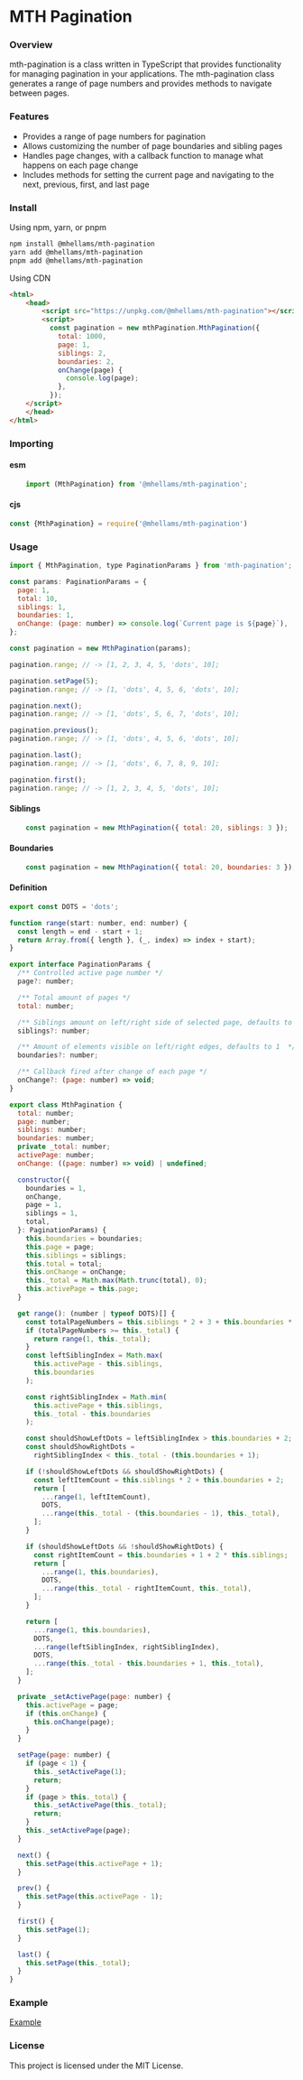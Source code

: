 # MTH Pagination

### Overview
mth-pagination is a class written in TypeScript that provides functionality for managing pagination in your applications. The mth-pagination class generates a range of page numbers and provides methods to navigate between pages.

### Features
- Provides a range of page numbers for pagination
- Allows customizing the number of page boundaries and sibling pages
- Handles page changes, with a callback function to manage what happens on each page change
- Includes methods for setting the current page and navigating to the next, previous, first, and last page

### Install

Using npm, yarn, or pnpm

```bash
npm install @mhellams/mth-pagination
yarn add @mhellams/mth-pagination
pnpm add @mhellams/mth-pagination
```
Using CDN

```html
<html>
	<head>
		<script src="https://unpkg.com/@mhellams/mth-pagination"></script>
		<script>
		  const pagination = new mthPagination.MthPagination({
			total: 1000,
			page: 1,
			siblings: 2,
			boundaries: 2,
			onChange(page) {
			  console.log(page);
			},
		  });
    </script>
	</head>
</html>
```
### Importing

#### esm

```javascript
	import (MthPagination} from '@mhellams/mth-pagination';
```
#### cjs
```javascript
const {MthPagination} = require('@mhellams/mth-pagination')
```

### Usage
```javascript
import { MthPagination, type PaginationParams } from 'mth-pagination';

const params: PaginationParams = {
  page: 1,
  total: 10,
  siblings: 1,
  boundaries: 1,
  onChange: (page: number) => console.log(`Current page is ${page}`),
};

const pagination = new MthPagination(params);

pagination.range; // -> [1, 2, 3, 4, 5, 'dots', 10];

pagination.setPage(5);
pagination.range; // -> [1, 'dots', 4, 5, 6, 'dots', 10];

pagination.next();
pagination.range; // -> [1, 'dots', 5, 6, 7, 'dots', 10];

pagination.previous();
pagination.range; // -> [1, 'dots', 4, 5, 6, 'dots', 10];

pagination.last();
pagination.range; // -> [1, 'dots', 6, 7, 8, 9, 10];

pagination.first();
pagination.range; // -> [1, 2, 3, 4, 5, 'dots', 10];
```
#### Siblings
```javascript
	const pagination = new MthPagination({ total: 20, siblings: 3 });
```
#### Boundaries
```javascript
	const pagination = new MthPagination({ total: 20, boundaries: 3 });
```
#### Definition
```javascript
export const DOTS = 'dots';

function range(start: number, end: number) {
  const length = end - start + 1;
  return Array.from({ length }, (_, index) => index + start);
}

export interface PaginationParams {
  /** Controlled active page number */
  page?: number;

  /** Total amount of pages */
  total: number;

  /** Siblings amount on left/right side of selected page, defaults to 1 */
  siblings?: number;

  /** Amount of elements visible on left/right edges, defaults to 1  */
  boundaries?: number;

  /** Callback fired after change of each page */
  onChange?: (page: number) => void;
}

export class MthPagination {
  total: number;
  page: number;
  siblings: number;
  boundaries: number;
  private _total: number;
  activePage: number;
  onChange: ((page: number) => void) | undefined;

  constructor({
    boundaries = 1,
    onChange,
    page = 1,
    siblings = 1,
    total,
  }: PaginationParams) {
    this.boundaries = boundaries;
    this.page = page;
    this.siblings = siblings;
    this.total = total;
    this.onChange = onChange;
    this._total = Math.max(Math.trunc(total), 0);
    this.activePage = this.page;
  }

  get range(): (number | typeof DOTS)[] {
    const totalPageNumbers = this.siblings * 2 + 3 + this.boundaries * 2;
    if (totalPageNumbers >= this._total) {
      return range(1, this._total);
    }
    const leftSiblingIndex = Math.max(
      this.activePage - this.siblings,
      this.boundaries
    );

    const rightSiblingIndex = Math.min(
      this.activePage + this.siblings,
      this._total - this.boundaries
    );

    const shouldShowLeftDots = leftSiblingIndex > this.boundaries + 2;
    const shouldShowRightDots =
      rightSiblingIndex < this._total - (this.boundaries + 1);

    if (!shouldShowLeftDots && shouldShowRightDots) {
      const leftItemCount = this.siblings * 2 + this.boundaries + 2;
      return [
        ...range(1, leftItemCount),
        DOTS,
        ...range(this._total - (this.boundaries - 1), this._total),
      ];
    }

    if (shouldShowLeftDots && !shouldShowRightDots) {
      const rightItemCount = this.boundaries + 1 + 2 * this.siblings;
      return [
        ...range(1, this.boundaries),
        DOTS,
        ...range(this._total - rightItemCount, this._total),
      ];
    }

    return [
      ...range(1, this.boundaries),
      DOTS,
      ...range(leftSiblingIndex, rightSiblingIndex),
      DOTS,
      ...range(this._total - this.boundaries + 1, this._total),
    ];
  }

  private _setActivePage(page: number) {
    this.activePage = page;
    if (this.onChange) {
      this.onChange(page);
    }
  }

  setPage(page: number) {
    if (page < 1) {
      this._setActivePage(1);
      return;
    }
    if (page > this._total) {
      this._setActivePage(this._total);
      return;
    }
    this._setActivePage(page);
  }

  next() {
    this.setPage(this.activePage + 1);
  }

  prev() {
    this.setPage(this.activePage - 1);
  }

  first() {
    this.setPage(1);
  }

  last() {
    this.setPage(this._total);
  }
}

```

### Example
[Example](https://stackblitz.com/edit/web-platform-vzzpf2?devToolsHeight=33&file=index.html "Example")

### License
This project is licensed under the MIT License.